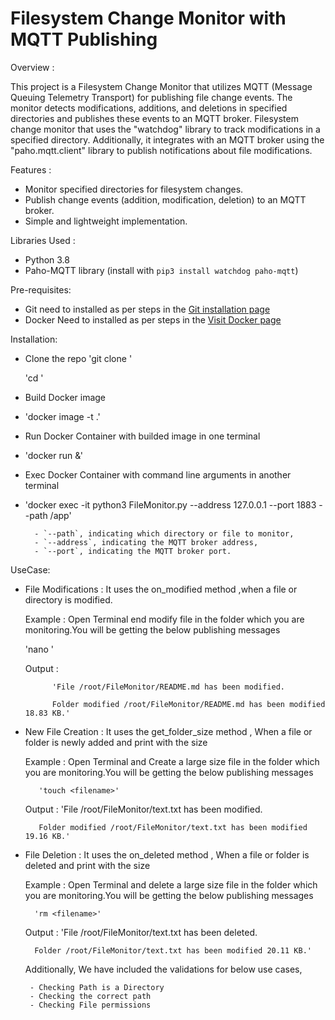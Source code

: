 # Filesystem Change Monitor with MQTT Publishing

Overview :

This project is a Filesystem Change Monitor that utilizes MQTT (Message Queuing Telemetry Transport) for publishing file change events. The monitor detects modifications, additions, and deletions in specified directories and publishes these events to an MQTT broker. Filesystem change monitor that uses the "watchdog" library to track modifications in a specified directory. Additionally, it integrates with an MQTT broker using the "paho.mqtt.client" library to publish notifications about file modifications.

Features :

- Monitor specified directories for filesystem changes.
- Publish change events (addition, modification, deletion) to an MQTT broker.
- Simple and lightweight implementation.

Libraries Used :
- Python 3.8
- Paho-MQTT library (install with `pip3 install watchdog paho-mqtt`)

Pre-requisites:
- Git need to installed as per steps in the [Git installation page](https://git-scm.com/book/en/v2/Getting-Started-Installing-Git)
- Docker Need to installed as per steps in the [Visit Docker page](https://docs.docker.com/engine/install/ubuntu/)


 Installation:
- Clone the repo
    'git clone  <REPO LINK>'
  
    'cd <FileMonitor>' 

- Build Docker image
- 
    'docker image -t <imagename> .'

- Run Docker Container with builded image in one terminal
- 
    'docker run <imagename> &'

- Exec Docker Container with command line arguments in another terminal
- 
    'docker exec -it <containerid> python3 FileMonitor.py --address 127.0.0.1 --port 1883 --path /app'
  
        - `--path`, indicating which directory or file to monitor,
        - `--address`, indicating the MQTT broker address,
        - `--port`, indicating the MQTT broker port.

UseCase:

- File Modifications :
     It uses the on_modified method ,when a file or directory is modified.
    
    Example : Open Terminal end modify file in the folder which you are monitoring.You will be getting the below publishing messages

    'nano <Filename>'

    Output :

            'File /root/FileMonitor/README.md has been modified.
  
            Folder modified /root/FileMonitor/README.md has been modified 18.83 KB.'

        
- New File Creation :
    It uses the get_folder_size method , When a file or folder is newly added and print with the size

    Example : Open Terminal and Create a large size file in the folder which you are monitoring.You will be getting the below publishing messages

         'touch <filename>'

    Output : 
        'File /root/FileMonitor/text.txt has been modified.
  
         Folder modified /root/FileMonitor/text.txt has been modified 19.16 KB.'

-  File Deletion :
    It uses the on_deleted method , When a file or folder is deleted and print with the size

    Example : Open Terminal and delete a large size file in the folder which you are monitoring.You will be getting the below publishing messages

         'rm <filename>'

    Output : 
        'File /root/FileMonitor/text.txt has been deleted.
   
         Folder /root/FileMonitor/text.txt has been modified 20.11 KB.'


    Additionally, We have included the validations for below use cases,
   
        - Checking Path is a Directory
        - Checking the correct path 
        - Checking File permissions
        











